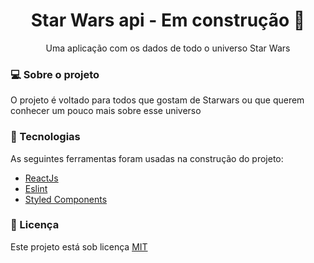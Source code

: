 <h1 align="center">Star Wars api - Em construção 🚧</h1>
<p align="center">Uma aplicação com os dados de todo o universo Star Wars</p>

<h3>💻 Sobre o projeto</h3>
<p>O projeto é voltado para todos que gostam de Starwars ou que querem conhecer um pouco mais sobre esse universo</p>

<h3>🔨 Tecnologias</h3>  
<p>As seguintes ferramentas foram usadas na construção do projeto:</p>
<ul>
  <li><a href="https://reactjs.org/">ReactJs</a></li>
  <li><a href="https://eslint.org/">Eslint</a></li>
  <li><a href="https://styled-components.com/">Styled Components</a></li>
</ul>

<h3>📝 Licença</h3>
<p>Este projeto está sob licença <a href="./LICENSE">MIT</a></p>
